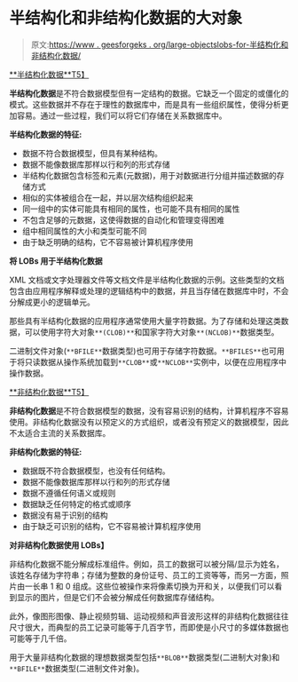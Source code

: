 # 半结构化和非结构化数据的大对象

> 原文:[https://www . geesforgeks . org/large-objectslobs-for-半结构化和非结构化数据/](https://www.geeksforgeeks.org/large-objectslobs-for-semi-structured-and-unstructured-data/)

<u>**[半结构化数据](https://www.geeksforgeeks.org/what-is-semi-structured-data/)**T5】</u>

**半结构化数据**是不符合数据模型但有一定结构的数据。它缺乏一个固定的或僵化的模式。这些数据并不存在于理性的数据库中，而是具有一些组织属性，使得分析更加容易。通过一些过程，我们可以将它们存储在关系数据库中。

**半结构化数据的特征:**

*   数据不符合数据模型，但具有某种结构。
*   数据不能像数据库那样以行和列的形式存储
*   半结构化数据包含标签和元素(元数据)，用于对数据进行分组并描述数据的存储方式
*   相似的实体被组合在一起，并以层次结构组织起来
*   同一组中的实体可能具有相同的属性，也可能不具有相同的属性
*   不包含足够的元数据，这使得数据的自动化和管理变得困难
*   组中相同属性的大小和类型可能不同
*   由于缺乏明确的结构，它不容易被计算机程序使用

**将 LOBs 用于半结构化数据**

XML 文档或文字处理器文件等文档文件是半结构化数据的示例。这些类型的文档包含由应用程序解释或处理的逻辑结构中的数据，并且当存储在数据库中时，不会分解成更小的逻辑单元。

那些具有半结构化数据的应用程序通常使用大量字符数据。为了存储和处理这类数据，可以使用字符大对象`**(CLOB)**`和国家字符大对象`**(NCLOB)**`数据类型。

二进制文件对象(`**BFILE**`数据类型)也可用于存储字符数据。`**BFILES**`也可用于将只读数据从操作系统加载到`**CLOB**`或`**NCLOB**`实例中，以便在应用程序中操作数据。

<u>**[非结构化数据](https://www.geeksforgeeks.org/what-is-unstructured-data/)**T5】</u>

**非结构化数据**是不符合数据模型的数据，没有容易识别的结构，计算机程序不容易使用。非结构化数据没有以预定义的方式组织，或者没有预定义的数据模型，因此不太适合主流的关系数据库。

**非结构化数据的特征:**

*   数据既不符合数据模型，也没有任何结构。
*   数据不能像数据库那样以行和列的形式存储
*   数据不遵循任何语义或规则
*   数据缺乏任何特定的格式或顺序
*   数据没有易于识别的结构
*   由于缺乏可识别的结构，它不容易被计算机程序使用

**对非结构化数据使用 LOBs】**

非结构化数据不能分解成标准组件。例如，员工的数据可以被分隔/显示为姓名，该姓名存储为字符串；存储为整数的身份证号、员工的工资等等，而另一方面，照片由一长串 1 和 0 组成。这些位被操作来将像素切换为开和关，以便我们可以看到显示的图片，但是它们不会被分解成任何数据库存储结构。

此外，像图形图像、静止视频剪辑、运动视频和声音波形这样的非结构化数据往往尺寸很大，而典型的员工记录可能等于几百字节，而即使是小尺寸的多媒体数据也可能等于几千倍。

用于大量非结构化数据的理想数据类型包括`**BLOB**`数据类型(二进制大对象)和`**BFILE**`数据类型(二进制文件对象)。